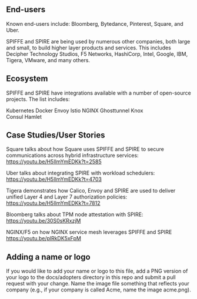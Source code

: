 ## End-users

Known end-users include: Bloomberg, Bytedance, Pinterest, Square, and Uber.

SPIFFE and SPIRE are being used by numerous other companies, both large and small, to build higher layer products and services. This includes Decipher Technology Studios, F5 Networks, HashiCorp, Intel, Google, IBM, Tigera, VMware, and many others.

## Ecosystem

SPIFFE and SPIRE have integrations available with a number of open-source projects. The list includes:

Kubernetes
Docker
Envoy
Istio
NGINX
Ghosttunnel
Knox	
Consul
Hamlet

## Case Studies/User Stories

Square talks about how Square uses SPIFFE and SPIRE to secure communications across hybrid infrastructure services:
https://youtu.be/H5IlmYmEDKk?t=2585

Uber talks about integrating SPIRE with workload schedulers: 
https://youtu.be/H5IlmYmEDKk?t=4703

Tigera demonstrates how Calico, Envoy and SPIRE are used to deliver unified Layer 4 and Layer 7 authorization policies:
https://youtu.be/H5IlmYmEDKk?t=7812

Bloomberg talks about TPM node attestation with SPIRE:
https://youtu.be/30S0sKRxzjM

NGINX/F5 on how NGINX service mesh leverages SPIFFE and SPIRE
https://youtu.be/plRkDK5xFpM

## Adding a name or logo

If you would like to add your name or logo to this file, add a PNG version of your logo to the docs/adopters directory in this repo and submit a pull request with your change. Name the image file something that reflects your company (e.g., if your company is called Acme, name the image acme.png). 



